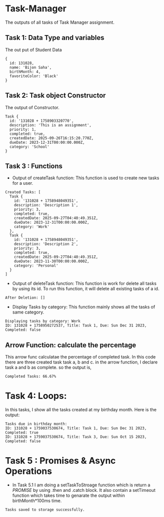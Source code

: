 # Task-Manager

The outputs of all tasks of Task Manager assignment.

## Task 1: Data Type and variables

The out put of Student Data

```
{
  id: 131028,
  name: 'Bijon Saha',
  birthMonth: 4,
  favoriteColor: 'Black'
}
```

## Task 2: Task object Constructor

The output of Constructor.

```
Task {
  id: '131028 + 1758903320770',
  description: 'This is an assignment',
  priority: 1,
  completed: true,
  createdDate: 2025-09-26T16:15:20.770Z,
  dueDate: 2023-12-31T00:00:00.000Z,
  category: 'School'
}
```

## Task 3 : Functions

- Output of createTask function:
  This function is used to create new tasks for a user.

```
Created Tasks: [
  Task {
    id: '131028 + 1758948049351',
    description: 'Description 1',
    priority: 3,
    completed: true,
    createdDate: 2025-09-27T04:40:49.351Z,
    dueDate: 2023-12-31T00:00:00.000Z,
    category: 'Work'
  },
  Task {
    id: '131028 + 1758948049351',
    description: 'Description 2',
    priority: 3,
    completed: true,
    createdDate: 2025-09-27T04:40:49.351Z,
    dueDate: 2023-11-30T00:00:00.000Z,
    category: 'Personal'
  }
]
```

- Output of deleteTask function:
  This function is work for delete all tasks by using its id. To run this function, it will delete all existing tasks of a id.

```
After Deletion: []
```

- Display Tasks by category:
  This function mainly shows all the tasks of same category.

```
Displaying tasks by category: Work
ID: 131028 + 1758950272537, Title: Task 1, Due: Sun Dec 31 2023, Completed: false
```

## Arrow Function: calculate the percentage

This arrow func calculatae the percentage of completed task. In this code there are three created task task a, b and c. in the arrow function, I declare task a and b as complete. so the output is,

```
Completed Tasks: 66.67%
```

# Task 4: Loops:

In this tasks, I show all the tasks created at my birthday month. Here is the output:

```
Tasks due in birthday month:
ID: 131028 + 1759037530674, Title: Task 1, Due: Sun Dec 31 2023, Completed: true
ID: 131028 + 1759037530674, Title: Task 3, Due: Sun Oct 15 2023, Completed: false
```

# Task 5 : Promises & Async Operations

- In Task 5.1 I am doing a setTaskToStroage function which is return a _PROMISE_ by using .then and .catch block. It also contain a setTimeout function which takes time to genarate the output within birthMonth\*100ms time.

```
Tasks saved to storage successfully.
```
